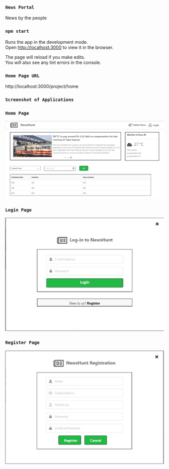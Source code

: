 ### `News Portal`

News by the people

### `npm start`

Runs the app in the development mode.<br />
Open [http://localhost:3000](http://localhost:3000) to view it in the browser.

The page will reload if you make edits.<br />
You will also see any lint errors in the console.

### `Home Page URL`

http://localhost:3000/project/home

### `Screenshot of Applications`

### `Home Page`

![Alt Text](https://github.com/TaherMandsor53/news-portal/blob/master/src/assets/HomePage.JPG)

### `Login Page`

![Alt Text](https://github.com/TaherMandsor53/news-portal/blob/master/src/assets/NewsPortalLogin.JPG)

### `Register Page`

![Alt Text](https://github.com/TaherMandsor53/news-portal/blob/master/src/assets/NewsPortalRegister.JPG)
